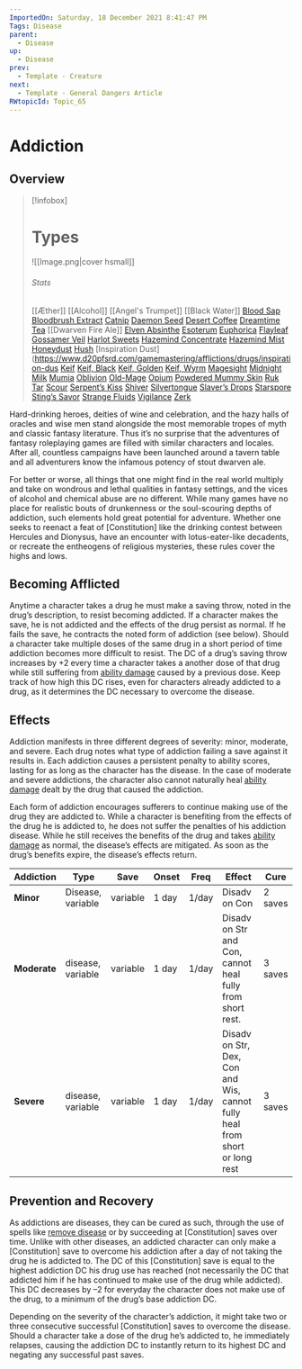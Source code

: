 ```yaml
---
ImportedOn: Saturday, 18 December 2021 8:41:47 PM
Tags: Disease
parent:
  - Disease
up:
  - Disease
prev:
  - Template - Creature
next:
  - Template - General Dangers Article
RWtopicId: Topic_65
---
```

# Addiction
## Overview


> [!infobox]
> # Types
> ![[Image.png|cover hsmall]]
> ###### Stats
> [[Æther]]
> [[Alcohol]]
> [[Angel's Trumpet]]
> [[Black Water]]
> [Blood Sap](https://www.d20pfsrd.com/gamemastering/afflictions/drugs/blood-sap/)
> [Bloodbrush Extract](https://www.d20pfsrd.com/gamemastering/afflictions/drugs/bloodbrush-extract/)
> [Catnip](https://www.d20pfsrd.com/gamemastering/afflictions/drugs/catnip/)
> [Daemon Seed](https://www.d20pfsrd.com/gamemastering/afflictions/drugs/daemon-seed/)
> [Desert Coffee](https://www.d20pfsrd.com/gamemastering/afflictions/drugs/desert-coffee/)
> [Dreamtime Tea](https://www.d20pfsrd.com/gamemastering/afflictions/drugs/dreamtime-tea/)
> [[Dwarven Fire Ale]]
> [Elven Absinthe](https://www.d20pfsrd.com/gamemastering/afflictions/drugs/elven-absinthe/)
> [Esoterum](https://www.d20pfsrd.com/gamemastering/afflictions/drugs/esoterum/)
> [Euphorica](https://www.d20pfsrd.com/gamemastering/afflictions/drugs/euphoric-healing/)
> [Flayleaf](https://www.d20pfsrd.com/gamemastering/afflictions/drugs/flayleaf/)
> [Gossamer Veil](https://www.d20pfsrd.com/gamemastering/afflictions/drugs/gossamer-veil/)
> [Harlot Sweets](https://www.d20pfsrd.com/gamemastering/afflictions/drugs/harlot-sweets/)
> [Hazemind Concentrate](https://www.d20pfsrd.com/gamemastering/afflictions/drugs/hazemind-concentrate/)
> [Hazemind Mist](https://www.d20pfsrd.com/gamemastering/afflictions/drugs/hazemind-mist/)
> [Honeydust](https://www.d20pfsrd.com/gamemastering/afflictions/drugs/honeydust/)
> [Hush](https://www.d20pfsrd.com/gamemastering/afflictions/drugs/hush/)
> [Inspiration Dust](https://www.d20pfsrd.com/gamemastering/afflictions/drugs/inspiration-dus
> [Keif](https://www.d20pfsrd.com/gamemastering/afflictions/drugs/keif/)
> [Keif, Black](https://www.d20pfsrd.com/gamemastering/afflictions/drugs/keif-black/)
> [Keif, Golden](https://www.d20pfsrd.com/gamemastering/afflictions/drugs/keif-golden/)
> [Keif, Wyrm](https://www.d20pfsrd.com/gamemastering/afflictions/drugs/keif-wyrm/)
> [Magesight](https://www.d20pfsrd.com/gamemastering/afflictions/drugs/magesight/)
> [Midnight Milk](https://www.d20pfsrd.com/gamemastering/afflictions/drugs/midnight-milk/)
> [Mumia](https://www.d20pfsrd.com/gamemastering/afflictions/drugs/mumia/)
> [Oblivion](https://www.d20pfsrd.com/gamemastering/afflictions/drugs/oblivion/)
> [Old-Mage](https://www.d20pfsrd.com/gamemastering/afflictions/drugs/old-mage/)
> [Opium](https://www.d20pfsrd.com/gamemastering/afflictions/drugs/opium/)
> [Powdered Mummy Skin](https://www.d20pfsrd.com/gamemastering/afflictions/drugs/powdered-mummy-skin/)
> [Ruk Tar](https://www.d20pfsrd.com/gamemastering/afflictions/drugs/ruk-tar/)
> [Scour](https://www.d20pfsrd.com/gamemastering/afflictions/drugs/scour/)
> [Serpent’s Kiss](https://www.d20pfsrd.com/gamemastering/afflictions/drugs/serpents-kiss/)
> [Shiver](https://www.d20pfsrd.com/gamemastering/afflictions/drugs/shiver/)
> [Silvertongue](https://www.d20pfsrd.com/gamemastering/afflictions/drugs/silvertongue/)
> [Slaver’s Drops](https://www.d20pfsrd.com/gamemastering/afflictions/drugs/slaver-s-drops/)
> [Starspore](https://www.d20pfsrd.com/gamemastering/afflictions/drugs/starspore/)
> [Sting’s Savor](https://www.d20pfsrd.com/gamemastering/afflictions/drugs/stings-savor/)
> [Strange Fluids](https://www.d20pfsrd.com/gamemastering/afflictions/drugs/strange-fluids/)
> [Vigilance](https://www.d20pfsrd.com/gamemastering/afflictions/drugs/vigilance/)
> [Zerk](https://www.d20pfsrd.com/gamemastering/afflictions/drugs/zerk/)


Hard-drinking heroes, deities of wine and celebration, and the hazy halls of oracles and wise men stand alongside the most memorable tropes of myth and classic fantasy literature. Thus it’s no surprise that the adventures of fantasy roleplaying games are filled with similar characters and locales. After all, countless campaigns have been launched around a tavern table and all adventurers know the infamous potency of stout dwarven ale.

For better or worse, all things that one might find in the real world multiply and take on wondrous and lethal qualities in fantasy settings, and the vices of alcohol and chemical abuse are no different. While many games have no place for realistic bouts of drunkenness or the soul-scouring depths of addiction, such elements hold great potential for adventure. Whether one seeks to reenact a feat of [Constitution] like the drinking contest between Hercules and Dionysus, have an encounter with lotus-eater-like decadents, or recreate the entheogens of religious mysteries, these rules cover the highs and lows.


## Becoming Afflicted
Anytime a character takes a drug he must make a saving throw, noted in the drug’s description, to resist becoming addicted. If a character makes the save, he is not addicted and the effects of the drug persist as normal. If he fails the save, he contracts the noted form of addiction (see below). Should a character take multiple doses of the same drug in a short period of time addiction becomes more difficult to resist. The DC of a drug’s saving throw increases by +2 every time a character takes a another dose of that drug while still suffering from [ability damage](https://www.d20pfsrd.com/basics-ability-scores/ability-scores#TOC-Ability-Score-Damage) caused by a previous dose. Keep track of how high this DC rises, even for characters already addicted to a drug, as it determines the DC necessary to overcome the disease.

## Effects
Addiction manifests in three different degrees of severity: minor, moderate, and severe. Each drug notes what type of addiction failing a save against it results in. Each addiction causes a persistent penalty to ability scores, lasting for as long as the character has the disease. In the case of moderate and severe addictions, the character also cannot naturally heal [ability damage](https://www.d20pfsrd.com/basics-ability-scores/ability-scores#TOC-Ability-Score-Damage) dealt by the drug that caused the addiction.

Each form of addiction encourages sufferers to continue making use of the drug they are addicted to. While a character is benefiting from the effects of the drug he is addicted to, he does not suffer the penalties of his addiction disease. While he still receives the benefits of the drug and takes [ability damage](https://www.d20pfsrd.com/basics-ability-scores/ability-scores#TOC-Ability-Score-Damage) as normal, the disease’s effects are mitigated. As soon as the drug’s benefits expire, the disease’s effects return.

| Addiction    | Type              | Save     | Onset | Freq  | Effect                                                                     | Cure     |
| ------------ | ----------------- | -------- | ----- | ----- | -------------------------------------------------------------------------- | -------- |
| **Minor**    | Disease, variable | variable | 1 day | 1/day | Disadv on Con                                                              | 2  saves |
| **Moderate** | disease, variable | variable | 1 day | 1/day | Disadv on Str and <br>Con, cannot heal fully from short rest.              | 3 saves  |
| **Severe**   | disease, variable | variable | 1 day | 1/day | Disadv on Str, Dex, Con and Wis, cannot fully heal from short or long rest | 3 saves  |

## Prevention and Recovery
As addictions are diseases, they can be cured as such, through the use of spells like [remove disease](https://www.d20pfsrd.com/magic/all-spells/r/remove-disease) or by succeeding at [Constitution] saves over time. Unlike with other diseases, an addicted character can only make a [Constitution] save to overcome his addiction after a day of not taking the drug he is addicted to. The DC of this [Constitution] save is equal to the highest addiction DC his drug use has reached (not necessarily the DC that addicted him if he has continued to make use of the drug while addicted). This DC decreases by –2 for everyday the character does not make use of the drug, to a minimum of the drug’s base addiction DC.

Depending on the severity of the character’s addiction, it might take two or three consecutive successful [Constitution] saves to overcome the disease. Should a character take a dose of the drug he’s addicted to, he immediately relapses, causing the addiction DC to instantly return to its highest DC and negating any successful past saves.

